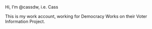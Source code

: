 Hi, I’m @cassdw, i.e. Cass

This is my work account, working for Democracy Works on their Voter Information Project.

